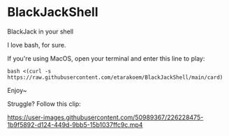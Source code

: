# BlackJackShell
BlackJack in your shell


I love bash, for sure.

If you're using MacOS, open your terminal and enter this line to play:

```
bash <(curl -s https://raw.githubusercontent.com/etarakoem/BlackJackShell/main/card)
```

Enjoy~

Struggle? Follow this clip:


https://user-images.githubusercontent.com/50989367/226228475-1b9f5892-d124-449d-9bb5-15b1037ffc9c.mp4

